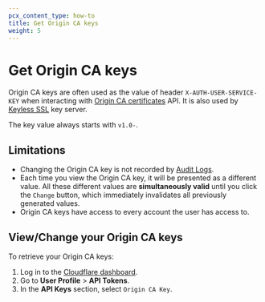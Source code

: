 ```yaml
---
pcx_content_type: how-to
title: Get Origin CA keys
weight: 5
---
```



# Get Origin CA keys

Origin CA keys are often used as the value of header `X-AUTH-USER-SERVICE-KEY` when interacting with [Origin CA certificates](/ssl/origin-configuration/origin-ca/) API. It is also used by [Keyless SSL](/ssl/keyless-ssl/) key server.

The key value always starts with `v1.0-`.

## Limitations

- Changing the Origin CA key is not recorded by [Audit Logs](/fundamentals/setup/account/account-security/review-audit-logs/).
- Each time you view the Origin CA key, it will be presented as a different value. All these different values are **simultaneously valid** until you click the `Change` button, which immediately invalidates all previously generated values.
- Origin CA keys have access to every account the user has access to.

## View/Change your Origin CA keys

To retrieve your Origin CA keys:

1. Log in to the [Cloudflare dashboard](https://dash.cloudflare.com).
2. Go to **User Profile** > **API Tokens**.
3. In the **API Keys** section, select `Origin CA Key`.
